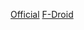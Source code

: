 [Official](https://github.com/martykan/forecastie)
[F-Droid](https://f-droid.org/en/packages/cz.martykan.forecastie/)